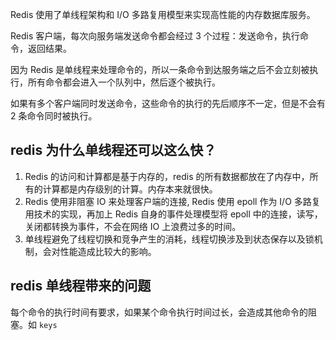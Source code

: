 Redis 使用了单线程架构和 I/O 多路复用模型来实现高性能的内存数据库服务。

Redis 客户端，每次向服务端发送命令都会经过 3 个过程：发送命令，执行命令，返回结果。

因为 Redis 是单线程来处理命令的，所以一条命令到达服务端之后不会立刻被执行，所有命令都会进入一个队列中，然后逐个被执行。

如果有多个客户端同时发送命令，这些命令的执行的先后顺序不一定，但是不会有 2 条命令同时被执行。

## redis 为什么单线程还可以这么快？

1. Redis 的访问和计算都是基于内存的，redis 的所有数据都放在了内存中，所有的计算都是内存级别的计算。内存本来就很快。
2. Redis 使用非阻塞 IO 来处理客户端的连接,  Redis 使用 epoll 作为 I/O 多路复用技术的实现，再加上 Redis 自身的事件处理模型将 epoll 中的连接，读写，关闭都转换为事件，不会在网络 IO 上浪费过多的时间。
3. 单线程避免了线程切换和竞争产生的消耗，线程切换涉及到状态保存以及锁机制，会对性能造成比较大的影响。

## redis 单线程带来的问题

每个命令的执行时间有要求，如果某个命令执行时间过长，会造成其他命令的阻塞。如 `keys` 

